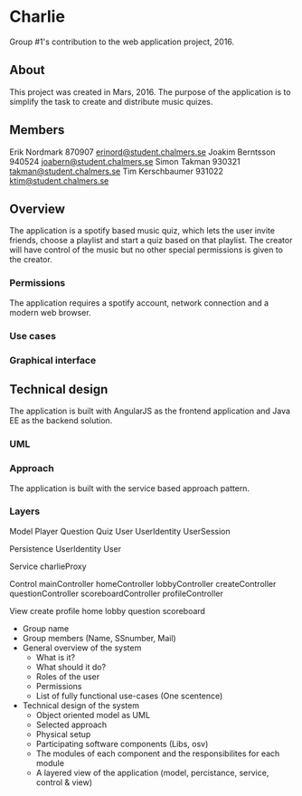 # Charlie
Group #1's contribution to the web application project, 2016.

## About
This project was created in Mars, 2016. The purpose of the application is to simplify the task to create and distribute music quizes. 

## Members
Erik Nordmark		870907		erinord@student.chalmers.se
Joakim Berntsson	940524		joabern@student.chalmers.se
Simon Takman		930321		takman@student.chalmers.se
Tim Kerschbaumer	931022		ktim@student.chalmers.se

## Overview
The application is a spotify based music quiz, which lets the user invite friends, choose a playlist and start a quiz based on that playlist. The creator will have control of the music but no other special permissions is given to the creator.

### Permissions
The application requires a spotify account, network connection and a modern web browser. 

### Use cases

### Graphical interface

## Technical design
The application is built with AngularJS as the frontend application and Java EE as the backend solution. 

### UML

### Approach
The application is built with the service based approach pattern.

### Layers
Model
	Player
	Question
	Quiz
	User
	UserIdentity
	UserSession
	
Persistence
	UserIdentity
	User

Service
	charlieProxy
	
Control
	mainController
	homeController
	lobbyController
	createController
	questionController
	scoreboardController
	profileController
	
View
	create
	profile
	home
	lobby
	question
	scoreboard

- Group name
- Group members (Name, SSnumber, Mail)
- General overview of the system
    - What is it?
    - What should it do?
    - Roles of the user
    - Permissions
    - List of fully functional use-cases (One scentence)
- Technical design of the system
    - Object oriented model as UML
    - Selected approach
    - Physical setup
    - Participating software components (Libs, osv)
    - The modules of each component and the responsibilites for each module
    - A layered view of the application (model, percistance, service, control & view)

